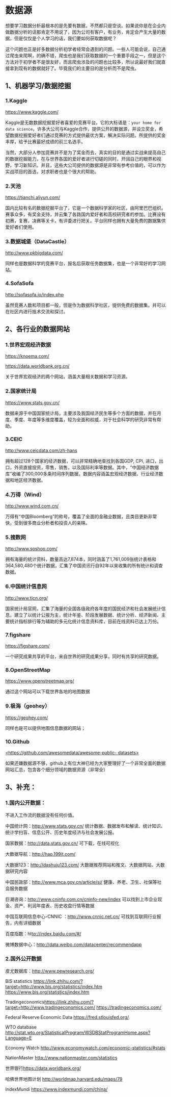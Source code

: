 # 数据源

想要学习数据分析最根本的是先要有数据，不然都只是空谈。如果说你是在企业内做数据分析的话那肯定不用说了，因为公司有客户，有业务，肯定会产生大量的数据，但是仅仅是个人学习的话，我们要如何获取数据呢？

这个问题也正是好多数据分析初学者经常会遇到的问题。一些人可能会说，自己通过爬虫来爬啊，的确不错，爬虫也是我们获取数据的一个重要手段之一，但是这个方法对于初学者不是很友好，而且爬虫涉及的问题也比较多，所以说最好我们就直接拿到现有的数据就好了。毕竟我们的主要目的是分析而不是爬虫。

## 1、机器学习/数据挖掘

### 1.Kaggle

[<https://www.kaggle.com/>](https://www.kaggle.com/)

Kaggle是无数数据挖掘爱好者喜爱的竞赛平台，它的大标语是：`your home for data
science`。许多大公司与Kaggle合作，提供公开的数据源，并设立奖金，希望数据挖掘爱好者们通过竞赛的方式提供最优方案，解决实际问题。所提供的奖金丰厚，给予比赛最好成绩的前三名选手。

当然，大部分人参加竞赛并不是为了奖金而去，真实的目的是通过实战来提高自己的数据挖掘能力，在与世界各国的爱好者进行切磋的同时，开阔自己的眼界和视野，学习新知识。并且，这些大公司提供的数据源是非常有参考价值的，可以作为实战项目的首选，对求职者也是个很大的帮助。

### 2.天池

[<https://tianchi.aliyun.com/>](https://tianchi.aliyun.com/)

国内比较有名的数据挖掘平台了，它是一个数据科学家的社区，由阿里巴巴组织。赛事众多，有奖金支持，并云集了各路国内爱好者和高校研究者的参加。比赛设有初赛，复赛，决赛等关卡，有评委进行把关。平台同样也拥有大量免费的数据集供爱好者们使用。

### 3.数据城堡（DataCastle）

[<http://www.pkbigdata.com/>](http://www.pkbigdata.com/)

同样也是数据科学的竞赛平台，报名后获取任务数据集，也是一个非常好的学习网站。

### 4.SofaSofa

[<http://sofasofa.io/index.php>](http://sofasofa.io/index.php)

虽然竞赛人数和项目都一般，但是作为数据科学社区，提供免费的数据集。并可以在社区内进行技术交流和探讨。

## 2、各行业的数据网站

### 1.世界宏观经济数据

[<https://knoema.com/>](https://knoema.com/)

[<https://data.worldbank.org.cn/>](https://data.worldbank.org.cn/)

关于世界宏观经济的两个网站，涵盖大量相关数据和学习资源。

### 2.国家统计局

[<https://www.stats.gov.cn/>](https://www.stats.gov.cn/)

数据来源于中国国家统计局，主要涉及我国经济民生等多个方面的数据，并在月度、季度、年度等多维度覆盖，较为全面和权威，对于社会科学的研究非常有帮助。

### 3.CEIC

[<http://www.ceicdata.com/zh-hans>](http://www.ceicdata.com/zh-hans)

拥有超过128个国家的经济数据，可以非常精确地查找到各国GDP, CPI,
进口，出口，外资直接投资，零售，销售，以及国际利率等数据。其中，“中国经济数据库”收编了300,000多条时间序列数据，数据内容涵盖宏观经济数据、行业经济数据和地区经济数据。

### 4.万得（Wind）

[<http://www.wind.com.cn/>](http://www.wind.com.cn/)

万得有“中国Bloomberg”的称号，覆盖了全面的金融业数据，且类目更新非常快，受到很多商业分析者和投资人的亲睐。

### 5.搜数网

[<http://www.soshoo.com/>](http://www.soshoo.com/)

拥有海量的统计资料，数量高达7,874本，同时涵盖了1,761,009张统计表格和364,580,480个统计数据，汇集了中国资讯行自92年以来收集的所有统计和调查数据。

### 6.中国统计信息网

[<http://www.tjcn.org/>](http://www.tjcn.org/)

国家统计局官网，汇集了海量的全国各级政府各年度的国民经济和社会发展统计信息，建立了以统计公报为主，统计年鉴、阶段发展数据、统计分析、经济新闻、主要统计指标排行等为辅助的多元化统计信息资料库，目前在线资料已达上万份。

### 7.figshare

[<https://figshare.com/>](https://figshare.com/)

一个研究成果共享的平台，来自世界的研究成果分享，同时有共享的研究数据。

### 8.OpenStreetMap

[<https://www.openstreetmap.org/>](https://www.openstreetmap.org/)

通过这个网站可以下载世界各地的地图数据

### 9.极海（geohey）

[<https://geohey.com/>](https://geohey.com/)

同样也是可以提供地图信息数据的网站；

### 10.Github

[<https://github.com/awesomedata/awesome-public-
datasets>](https://github.com/awesomedata/awesome-public-datasets)

如果还嫌数据源不够，github上有位大神已经为大家整理好了一个非常全面的数据网站汇总，包含各个细分领域的数据资源（非常全）

## 3、补充：

### 1.国内公开数据：

不进入工作流的数据没有任何价值。

中国统计网：<http://www.stats.gov.cn/> 统计数据、数据发布和解读、统计知识、统计学扫盲、信息公开、历史年度经济与社会发展公报。

国家数据：<http://data.stats.gov.cn/> 可下载，在线可视化

大数据导航：<http://hao.199it.com/>

大数据123：<http://dashuju123.com/> 大数据推荐网站和推文、大数据网站、大数据研究内容

中国民政部：<http://www.mca.gov.cn/article/sj/> 健康、养老、卫生、社保等社会服务数据

巨潮咨询：<http://www.cninfo.com.cn/cninfo-new/index> 可以找到上市企业现金、资产、利润年度表、历史收盘行情等数据

中国互联网信息中心-CNNIC ：<http://www.cnnic.net.cn/> 可找到互联网行业报告，内有详细数据

百度指数：ht[tp://index.baidu.com/#/](http://index.baidu.com/#/)

微博数据中心：<http://data.weibo.com/datacenter/recommendapp>

### 2.国外公开数据

皮尤数据库：<http://www.pewresearch.org/>

BIS statistics
<https://link.zhihu.com/?target=http://www.bis.org/statistics/index.htm>
<https://www.bis.org/statistics/index.htm>

Tradingeconomics<https://link.zhihu.com/?target=http://www.tradingeconomics.com/>
<https://tradingeconomics.com/>

Federal Reserve Economic Data <https://fred.stlouisfed.org/>

WTO database
<http://stat.wto.org/StatisticalProgram/WSDBStatProgramHome.aspx?Language=E>

Economy Watch <http://www.economywatch.com/economic-statistics/#stats>

NationMaster <http://www.nationmaster.com/statistics>

世界银行<https://data.worldbank.org/>

哈佛世界地图计划 <http://worldmap.harvard.edu/maps/79>

IndexMundi <https://www.indexmundi.com/china/>

